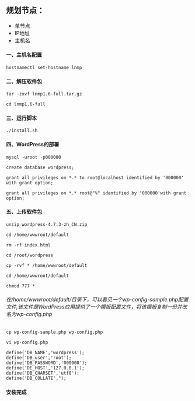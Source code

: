 ## 规划节点：

- 单节点
- IP地址
- 主机名

#### 一、主机名配置
```
hostnamectl set-hostname lnmp
```
#### 二、解压软件包
```
tar -zxvf lnmp1.6-full.tar.gz
```
```
cd lnmp1.6-full
```
####  三、运行脚本
```
./install.sh
```
#### 四、WordPress的部署
```
mysql -uroot -p000000
```
```
create database wordpress;
```
```
grant all privileges on *.* to root@localhost identified by '000000' with grant option;
```
```
grant all privileges on *.* root@"%" identified by '000000'with grant option;
```
#### 五、上传软件包
```
unzip wordpress-4.7.3-zh_CN.zip
```
```
cd /home/wwwroot/default
```
```
rm -rf index.html
```
```
cd /root/wordpress
```
```
cp -rvf * /home/wwwroot/default
```
```
cd /home/wwwroot/default
```
```
chmod 777 *
```
###### 在/home/wwwroot/default/目录下，可以看见一个wp-config-sample.php配置文件,该文件是WordPress应用提供了一个模板配置文件，将该模板复制一份并改名为wp-config.php
```
cp wp-config-sample.php wp-config.php
```
```
vi wp-config.php
```
```
define('DB_NAME','wordpress');
define('DB_user','root');
define('DB_PASSWORD','000000');
define('DE_HOST','127.0.0.1');
define('DB_CHARSET','utf8');
define('DB_COLLATE',");
```
#### 安装完成




